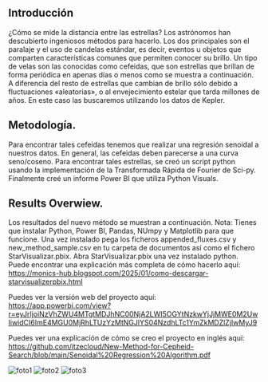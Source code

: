 ## Introducción
¿Cómo se mide la distancia entre las estrellas? Los astrónomos han descubierto ingeniosos métodos para hacerlo. Los dos principales son el paralaje y el uso de candelas estándar, es decir, eventos u objetos que comparten características comunes que permiten conocer su brillo. Un tipo de velas son las conocidas como cefeidas, que son estrellas que brillan de forma periódica en apenas días o menos como se muestra a continuación. A diferencia del resto de estrellas que cambian de brillo sólo debido a fluctuaciones «aleatorias», o al envejecimiento estelar que tarda millones de años. En este caso las buscaremos utilizando los datos de Kepler. 

## Metodología.
Para encontrar tales cefeidas tenemos que realizar una regresión senoidal a nuestros datos. En general, las cefeidas deben parecerse a una curva seno/coseno. Para encontrar tales estrellas, se creó un script python usando la implementación de la Transformada Rápida de Fourier de Sci-py. Finalmente creé un informe Power BI que utiliza Python Visuals. 

## Results Overwiew.
Los resultados del nuevo método se muestran a continuación. Nota: Tienes que instalar Python, Power BI, Pandas, NUmpy y Matplotlib para que funcione. Una vez instalado pega los ficheros appended_fluxes.csv y new_method_sample.csv en tu carpeta de documentos así como el fichero StarVisualizar.pbix. Abra StarVisualizar.pbix una vez instalado python. Puede encontrar una explicación más completa de cómo hacerlo aquí: https://monics-hub.blogspot.com/2025/01/como-descargar-starvisualizerpbix.html

Puedes ver la versión web del proyecto aquí: https://app.powerbi.com/view?r=eyJrIjoiNzVhZWU4MTgtMDJhNC00NjA2LWI5OGYtNzkwYjJjMWE0M2UwIiwidCI6ImE4MGU0MjRhLTUzYzMtNGJlYS04NzdhLTc1YmZkMDZlZjIwMyJ9

Puedes ver una explicación de cómo se creo el proyecto en inglés aquí: https://github.com/itzecloud/New-Method-for-Cepheid-Search/blob/main/Senoidal%20Regression%20Algorithm.pdf

![foto1](https://github.com/user-attachments/assets/972a152c-cea9-48dd-98c5-bd2bc0ef53ba)
![foto2](https://github.com/user-attachments/assets/0ce9787f-fedf-4c8a-8f3f-29e1cf537769)
![foto3](https://github.com/user-attachments/assets/9a961495-d4a6-455a-86be-e540fa02230d)
